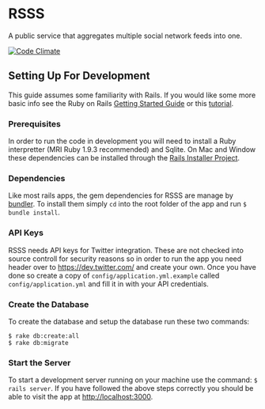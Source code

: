 # RSSS

A public service that aggregates multiple social network feeds into one.

[![Code Climate](https://codeclimate.com/github/matthewrobertson/rsss.png)](https://codeclimate.com/github/matthewrobertson/rsss)

## Setting Up For Development

This guide assumes some familiarity with Rails. If you would like some more basic
info see the Ruby on Rails
[Getting Started Guide](http://guides.rubyonrails.org/getting_started.html) or this [tutorial](http://railsapps.github.com/installing-rails.html).

### Prerequisites

In order to run the code in development you will need to install a Ruby interpretter (MRI Ruby 1.9.3 recommended) and Sqlite. On Mac and Window these dependencies can be installed through the [Rails Installer Project](http://railsinstaller.org/).

### Dependencies

Like most rails apps, the gem dependencies for RSSS are manage by [bundler](http://gembundler.com/). To install them simply `cd` into the root folder of the app and run `$ bundle install`.

### API Keys

RSSS needs API keys for Twitter integration. These are not checked into source controll for security reasons so in order to run the app you need header over to https://dev.twitter.com/ and create your own. Once you have done so create a copy of `config/application.yml.example` called `config/application.yml` and fill it in with your API credentials.

### Create the Database

To create the database and setup the database run these two commands:

```
$ rake db:create:all
$ rake db:migrate
```

### Start the Server

To start a development server running on your machine use the command: `$ rails server`. If you have followed the above steps correctly you should be able to visit the app at [http://localhost:3000](http://localhost:3000).